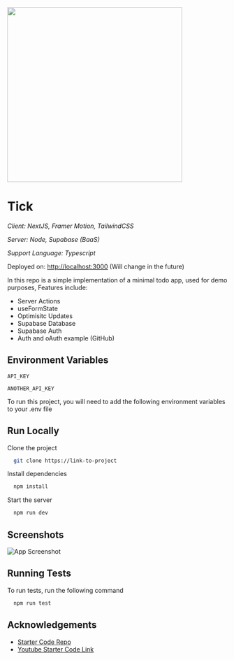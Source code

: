 <img src="https://dev-to-uploads.s3.amazonaws.com/uploads/articles/th5xamgrr6se0x5ro4g6.png" width="400">

# Tick

_Client:_ _NextJS, Framer Motion, TailwindCSS_

_Server:_ _Node, Supabase (BaaS)_

_Support Language:_ _Typescript_

Deployed on: [http://localhost:3000](http:localhost:3000) (Will change in the future)

In this repo is a simple implementation of a minimal todo app, used for demo purposes, Features include:

- Server Actions
- useFormState
- Optimisitc Updates
- Supabase Database
- Supabase Auth
- Auth and oAuth example (GitHub)

## Environment Variables

`API_KEY`

`ANOTHER_API_KEY`

To run this project, you will need to add the following environment variables to your .env file

## Run Locally

Clone the project

```bash
  git clone https://link-to-project
```

Install dependencies

```bash
  npm install
```

Start the server

```bash
  npm run dev
```

## Screenshots

![App Screenshot](https://via.placeholder.com/468x300?text=App+Screenshot+Here)

## Running Tests

To run tests, run the following command

```bash
  npm run test
```

## Acknowledgements

- [Starter Code Repo](https://github.com/jolbol1/supatodo)
- [Youtube Starter Code Link](https://youtu.be/A6-56miVA_0?si=ap1hL92YvjR5oNtV)
